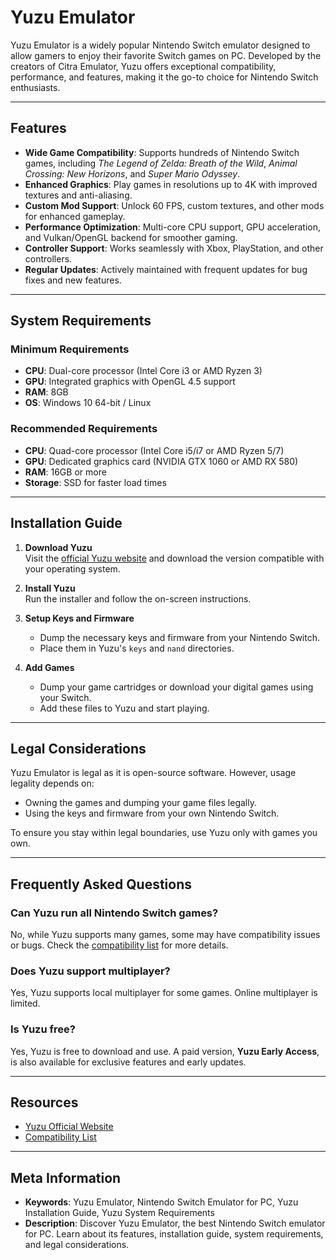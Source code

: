 # Yuzu Emulator

Yuzu Emulator is a widely popular Nintendo Switch emulator designed to allow gamers to enjoy their favorite Switch games on PC. Developed by the creators of Citra Emulator, Yuzu offers exceptional compatibility, performance, and features, making it the go-to choice for Nintendo Switch enthusiasts.

---

## Features

- **Wide Game Compatibility**: Supports hundreds of Nintendo Switch games, including *The Legend of Zelda: Breath of the Wild*, *Animal Crossing: New Horizons*, and *Super Mario Odyssey*.
- **Enhanced Graphics**: Play games in resolutions up to 4K with improved textures and anti-aliasing.
- **Custom Mod Support**: Unlock 60 FPS, custom textures, and other mods for enhanced gameplay.
- **Performance Optimization**: Multi-core CPU support, GPU acceleration, and Vulkan/OpenGL backend for smoother gaming.
- **Controller Support**: Works seamlessly with Xbox, PlayStation, and other controllers.
- **Regular Updates**: Actively maintained with frequent updates for bug fixes and new features.

---

## System Requirements

### Minimum Requirements
- **CPU**: Dual-core processor (Intel Core i3 or AMD Ryzen 3)
- **GPU**: Integrated graphics with OpenGL 4.5 support
- **RAM**: 8GB
- **OS**: Windows 10 64-bit / Linux

### Recommended Requirements
- **CPU**: Quad-core processor (Intel Core i5/i7 or AMD Ryzen 5/7)
- **GPU**: Dedicated graphics card (NVIDIA GTX 1060 or AMD RX 580)
- **RAM**: 16GB or more
- **Storage**: SSD for faster load times

---

## Installation Guide

1. **Download Yuzu**  
   Visit the [official Yuzu website](https://yuzu-emu.org/) and download the version compatible with your operating system.

2. **Install Yuzu**  
   Run the installer and follow the on-screen instructions.

3. **Setup Keys and Firmware**  
   - Dump the necessary keys and firmware from your Nintendo Switch.  
   - Place them in Yuzu's `keys` and `nand` directories.

4. **Add Games**  
   - Dump your game cartridges or download your digital games using your Switch.  
   - Add these files to Yuzu and start playing.

---

## Legal Considerations

Yuzu Emulator is legal as it is open-source software. However, usage legality depends on:
- Owning the games and dumping your game files legally.  
- Using the keys and firmware from your own Nintendo Switch.

To ensure you stay within legal boundaries, use Yuzu only with games you own.

---

## Frequently Asked Questions

### Can Yuzu run all Nintendo Switch games?
No, while Yuzu supports many games, some may have compatibility issues or bugs. Check the [compatibility list](https://yuzu-emu.org/game/) for more details.

### Does Yuzu support multiplayer?
Yes, Yuzu supports local multiplayer for some games. Online multiplayer is limited.

### Is Yuzu free?
Yes, Yuzu is free to download and use. A paid version, **Yuzu Early Access**, is also available for exclusive features and early updates.

---

## Resources

- [Yuzu Official Website](https://yuzu-emu.org/)
- [Compatibility List](https://yuzu-emu.org/game/)

---

## Meta Information

- **Keywords**: Yuzu Emulator, Nintendo Switch Emulator for PC, Yuzu Installation Guide, Yuzu System Requirements
- **Description**: Discover Yuzu Emulator, the best Nintendo Switch emulator for PC. Learn about its features, installation guide, system requirements, and legal considerations.
